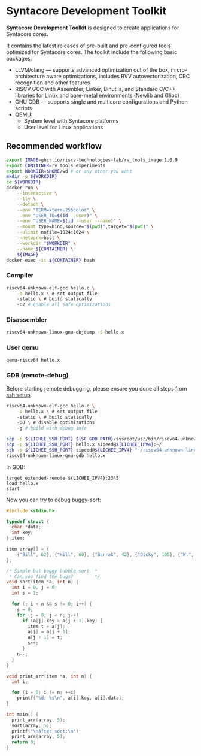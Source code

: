 # Syntacore Development Toolkit

**Syntacore Development Toolkit** is designed to create applications for
Syntacore cores.

It contains the latest releases of pre-built and pre-configured tools optimized
for Syntacore cores. The toolkit include the following basic packages:

- LLVM/clang — supports advanced optimization out of the box, micro-architecture
  aware optimizations, includes RVV autovectorization, CRC recognition and other
  features
- RISCV GCC with Assembler, Linker, Binutils, and Standard C/C++ libraries for
  Linux and bare-metal environments (Newlib and Glibc)
- GNU GDB — supports single and multicore configurations and Python scripts
- QEMU:
   - System level with Syntacore platforms
   - User level for Linux applications

## Recommended workflow

```sh
export IMAGE=ghcr.io/riscv-technologies-lab/rv_tools_image:1.0.9
export CONTAINER=rv_tools_experiments
export WORKDIR=$HOME/wd # or any other you want
mkdir -p ${WORKDIR}
cd ${WORKDIR}
docker run \
    --interactive \
    --tty \
    --detach \
    --env "TERM=xterm-256color" \
    --env "USER_ID=$(id --user)" \
    --env "USER_NAME=$(id --user --name)" \
    --mount type=bind,source="$(pwd)",target="$(pwd)" \
    --ulimit nofile=1024:1024 \
    --network=host \
    --workdir "$WORKDIR" \
    --name ${CONTAINER} \
    ${IMAGE}
docker exec -it ${CONTAINER} bash
```

### Compiler

```sh
riscv64-unknown-elf-gcc hello.c \
    -o hello.x \ # set output file
    -static \ # build statically
    -O2 # enable all safe optimizations
```

### Disassembler

```sh
riscv64-unknown-linux-gnu-objdump -S hello.x
```

### User qemu

```sh
qemu-riscv64 hello.x
```

### GDB (remote-debug)

Before starting remote debugging, please ensure you done all steps from [ssh setup](ssh-setup.md).

```sh
riscv64-unknown-elf-gcc hello.c \
    -o hello.x \ # set output file
    -static \ # build statically
    -O0 \ # disable optimizations
    -g # build with debug info

scp -p ${LICHEE_SSH_PORT} ${SC_GDB_PATH}/sysroot/usr/bin/riscv64-unknown-linux-gnu-gdbserver sipeed@${LICHEE_IPV4}:~/
scp -p ${LICHEE_SSH_PORT} hello.x sipeed@${LICHEE_IPV4}:~/
ssh -p ${LICHEE_SSH_PORT} sipeed@${LICHEE_IPV4} "~/riscv64-unknown-linux-gnu-gdbserver ${LICHEE_GDBSERVER_PORT} hello.x"
riscv64-unknown-linux-gnu-gdb hello.x
```

In GDB:

```
target extended-remote ${LICHEE_IPV4}:2345
load hello.x
start
```

Now you can try to debug buggy-sort:

```c
#include <stdio.h>

typedef struct {
  char *data;
  int key;
} item;

item array[] = {
    {"Bill", 62}, {"Hill", 60}, {"Barrak", 42}, {"Dicky", 105}, {"W.", 1},
};

/* Simple but buggy bubble sort  *
 * Can you find the bugs?        */
void sort(item *a, int n) {
  int i = 0, j = 0;
  int s = 1;

  for (; i < n && s != 0; i++) {
    s = 0;
    for (j = 0; j < n; j++)
      if (a[j].key > a[j + 1].key) {
        item t = a[j];
        a[j] = a[j + 1];
        a[j + 1] = t;
        s++;
      }
    n--;
  }
}

void print_arr(item *a, int n) {
  int i;

  for (i = 0; i != n; ++i)
    printf("%d: %s\n", a[i].key, a[i].data);
}

int main() {
  print_arr(array, 5);
  sort(array, 5);
  printf("\nAfter sort:\n");
  print_arr(array, 5);
  return 0;
}
```
